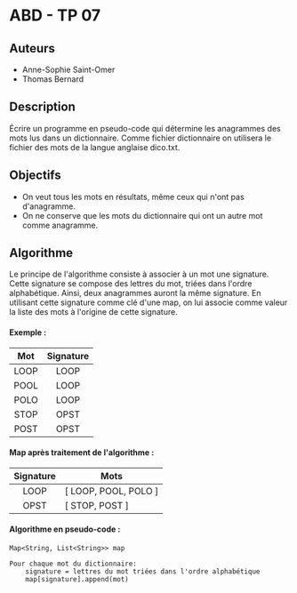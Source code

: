 ABD - TP 07
===========

Auteurs
-------

- Anne-Sophie Saint-Omer
- Thomas Bernard

Description
-----------

Écrire un programme en pseudo-code qui détermine les anagrammes des mots lus dans un dictionnaire. Comme fichier dictionnaire on utilisera le fichier des mots de la langue anglaise dico.txt.

Objectifs
---------

- On veut tous les mots en résultats, même ceux qui n'ont pas d'anagramme.
- On ne conserve que les mots du dictionnaire qui ont un autre mot comme anagramme.

Algorithme
----------

Le principe de l'algorithme consiste à associer à un mot une signature. Cette signature se compose des lettres du mot, triées dans l'ordre alphabétique. Ainsi, deux anagrammes auront la même signature. En utilisant cette signature comme clé d'une map, on lui associe comme valeur la liste des mots à l'origine de cette signature.

#### Exemple :

| Mot  | Signature |
|:----:|:---------:|
| LOOP | LOOP      |
| POOL | LOOP      |
| POLO | LOOP      |
| STOP | OPST      |
| POST | OPST      |

#### Map après traitement de l'algorithme :

| Signature | Mots                 |
|:---------:|----------------------|
| LOOP      | [ LOOP, POOL, POLO ] |
| OPST      | [ STOP, POST ]       |

#### Algorithme en pseudo-code :

```
Map<String, List<String>> map

Pour chaque mot du dictionnaire:
    signature = lettres du mot triées dans l'ordre alphabétique
    map[signature].append(mot)
```
